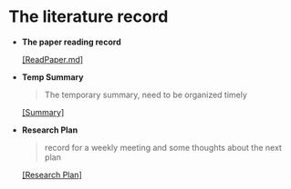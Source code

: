 # The literature record

- **The paper reading record**

  [[ReadPaper.md]](./ReadPaper.md)

- **Temp Summary**

  > The temporary summary, need to be organized timely

  [[Summary]](./Summary.md)

- **Research Plan**

  > record for a weekly meeting and some thoughts about the next plan

  [[Research Plan]](./ResearchPlan.md)